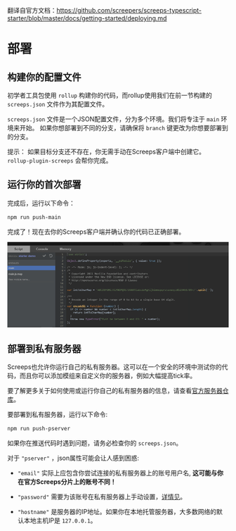 翻译自官方文档：https://github.com/screepers/screeps-typescript-starter/blob/master/docs/getting-started/deploying.md
# 部署

## 构建你的配置文件

初学者工具包使用 `rollup` 构建你的代码，而rollup使用我们在前一节构建的 `screeps.json` 文件作为其配置文件。

`screeps.json` 文件是一个JSON配置文件，分为多个环境。我们将专注于 `main` 环境来开始。
如果你想部署到不同的分支，请确保将 `branch` 键更改为你想要部署到的分支。

提示：
如果目标分支还不存在，你无需手动在Screeps客户端中创建它。 `rollup-plugin-screeps` 会帮你完成。

## 运行你的首次部署

完成后，运行以下命令：

```bash
npm run push-main
```

完成了！现在去你的Screeps客户端并确认你的代码已正确部署。

![deploying-2](img/deploying-2.png)

## 部署到私有服务器

Screeps也允许你运行自己的私有服务器。这可以在一个安全的环境中测试你的代码，而且你可以添加模组来自定义你的服务器，例如大幅提高tick率。

要了解更多关于如何使用或运行你自己的私有服务器的信息，请查看[官方服务器仓库](https://github.com/screeps/screeps)。

要部署到私有服务器，运行以下命令:

```bash
npm run push-pserver
```

如果你在推送代码时遇到问题，请务必检查你的 `screeps.json`。

对于 `"pserver"` ，json属性可能会让人感到困惑:

- `"email"` 实际上应包含你尝试连接的私有服务器上的账号用户名, __这可能与你在官方Screeps分片上的账号不同！__

- `"password"` 需要为该账号在私有服务器上手动设置，[详情见](https://github.com/screeps/screeps#authentication)。

- `"hostname"` 是服务器的IP地址。如果你在本地托管服务器，大多数网络的默认本地主机IP是 `127.0.0.1`。

[//]: # (准备好挑战更多？继续 [阅读]&#40;./module-bundling.md&#41;。)

